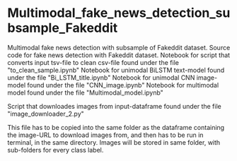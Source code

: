 # Multimodal_fake_news_detection_subsample_Fakeddit
Multimodal fake news detection with subsample of Fakeddit dataset. 
Source code for fake news detection with Fakeddit dataset. 
Notebook for script that converts input tsv-file to clean csv-file found under the file "to_clean_sample.ipynb"
Notebook for unimodal BiLSTM text-model found under the file "Bi_LSTM_title.ipynb"
Notebook for unimodal CNN image-model found under the file "CNN_image.ipynb"
Notebook for multimodal model found under the file "Multimodal_model.ipynb"

Script that downloades images from input-dataframe found under the file "image_downloader_2.py"

This file has to be copied into the same folder as the dataframe containing the image-URL to download images from, and then has to be run in terminal, in the same directory. Images will be stored in same folder, with sub-folders for every class label. 
